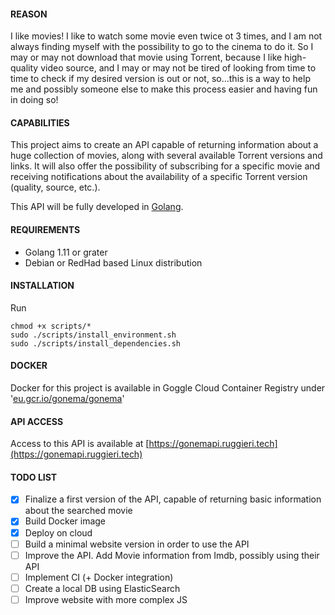 #### REASON
I like movies!
I like to watch some movie even twice ot 3 times, and I am not always
finding myself with the possibility to go to the cinema to do it.
So I may or may not download that movie using Torrent, because
I like high-quality video source, and I may or may not be tired of looking
from time to time to check if my desired version is out or not, so...this is a way
to help me and possibly someone else to make this process easier and having fun in doing so!



#### CAPABILITIES
This project aims to create an API capable of returning information about a 
huge collection of movies, along with several available Torrent versions and links.
It will also offer the possibility of subscribing for a specific movie and receiving notifications
about the availability of a specific Torrent version (quality, source, etc.).

This API will be fully developed in [Golang](https://golang.org/).



#### REQUIREMENTS
- Golang 1.11 or grater
- Debian or RedHad based Linux distribution


#### INSTALLATION
Run
```
chmod +x scripts/*
sudo ./scripts/install_environment.sh
sudo ./scripts/install_dependencies.sh
```

#### DOCKER
Docker for this project is available in Goggle Cloud Container Registry under '[eu.gcr.io/gonema/gonema](eu.gcr.io/gonema/gonema)'


#### API ACCESS
Access to this API is available at [https://gonemapi.ruggieri.tech](https://gonemapi.ruggieri.tech)


#### TODO LIST
- [X] Finalize a first version of the API, capable of returning basic information
about the searched movie
- [X] Build Docker image
- [X] Deploy on cloud
- [ ] Build a minimal website version in order to use the API
- [ ] Improve the API. Add Movie information from Imdb, possibly using their API
- [ ] Implement CI (+ Docker integration)
- [ ] Create a local DB using ElasticSearch
- [ ] Improve website with more complex JS
